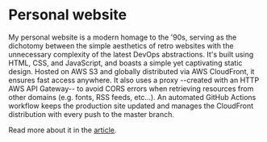 # Personal website
My personal website is a modern homage to the '90s, serving as the dichotomy between the simple aesthetics of retro websites with the unnecessary complexity of the latest DevOps abstractions. It's built using HTML, CSS, and JavaScript, and boasts a simple yet captivating static design. Hosted on AWS S3 and globally distributed via AWS CloudFront, it ensures fast access anywhere. It also uses a proxy --created with an HTTP AWS API Gateway-- to avoid CORS errors when retrieving resources from other domains (e.g. fonts, RSS feeds, etc...). An automated GitHub Actions workflow keeps the production site updated and manages the CloudFront distribution with every push to the master branch.

Read more about it in the <a href="https://www.xbazzi.com/website.html">article</a>.